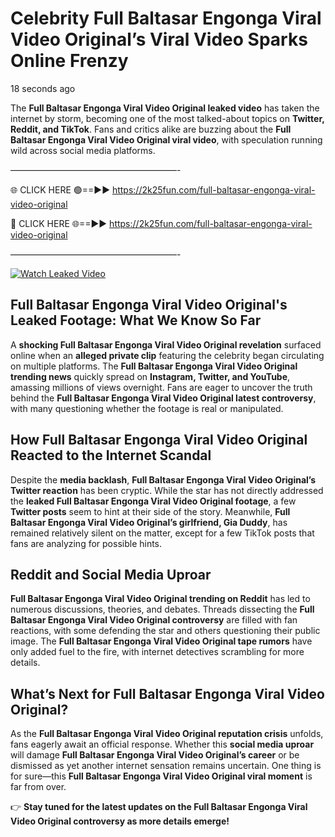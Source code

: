 # Celebrity Full Baltasar Engonga Viral Video Original’s Viral Video Sparks Online Frenzy

18 seconds ago

The **Full Baltasar Engonga Viral Video Original leaked video** has taken the internet by storm, becoming one of the most talked-about topics on **Twitter, Reddit, and TikTok**. Fans and critics alike are buzzing about the **Full Baltasar Engonga Viral Video Original viral video**, with speculation running wild across social media platforms.

———————————————————-

🌐 CLICK HERE 🟢==►► https://2k25fun.com/full-baltasar-engonga-viral-video-original

🔴 CLICK HERE 🌐==►► https://2k25fun.com/full-baltasar-engonga-viral-video-original

———————————————————-

[![Watch Leaked Video](https://miro.medium.com/v2/resize:fit:828/format:webp/1*cilzJN44JGOrTw9NJCrNHA.gif "Watch Leaked Video")](https://2k25fun.com/full-baltasar-engonga-viral-video-original)

## **Full Baltasar Engonga Viral Video Original's Leaked Footage: What We Know So Far**  
A **shocking Full Baltasar Engonga Viral Video Original revelation** surfaced online when an **alleged private clip** featuring the celebrity began circulating on multiple platforms. The **Full Baltasar Engonga Viral Video Original trending news** quickly spread on **Instagram, Twitter, and YouTube**, amassing millions of views overnight. Fans are eager to uncover the truth behind the **Full Baltasar Engonga Viral Video Original latest controversy**, with many questioning whether the footage is real or manipulated.  

## **How Full Baltasar Engonga Viral Video Original Reacted to the Internet Scandal**  
Despite the **media backlash**, **Full Baltasar Engonga Viral Video Original’s Twitter reaction** has been cryptic. While the star has not directly addressed the **leaked Full Baltasar Engonga Viral Video Original footage**, a few **Twitter posts** seem to hint at their side of the story. Meanwhile, **Full Baltasar Engonga Viral Video Original’s girlfriend, Gia Duddy**, has remained relatively silent on the matter, except for a few TikTok posts that fans are analyzing for possible hints.  

## **Reddit and Social Media Uproar**  
**Full Baltasar Engonga Viral Video Original trending on Reddit** has led to numerous discussions, theories, and debates. Threads dissecting the **Full Baltasar Engonga Viral Video Original controversy** are filled with fan reactions, with some defending the star and others questioning their public image. The **Full Baltasar Engonga Viral Video Original tape rumors** have only added fuel to the fire, with internet detectives scrambling for more details.  

## **What’s Next for Full Baltasar Engonga Viral Video Original?**  
As the **Full Baltasar Engonga Viral Video Original reputation crisis** unfolds, fans eagerly await an official response. Whether this **social media uproar** will damage **Full Baltasar Engonga Viral Video Original’s career** or be dismissed as yet another internet sensation remains uncertain. One thing is for sure—this **Full Baltasar Engonga Viral Video Original viral moment** is far from over.  

👉 **Stay tuned for the latest updates on the Full Baltasar Engonga Viral Video Original controversy as more details emerge!**  